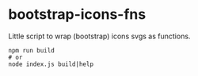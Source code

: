 # bootstrap-icons-fns

Little script to wrap (bootstrap) icons svgs as functions.

```shell
npm run build
# or
node index.js build|help
```
